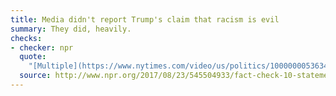 ```yaml
---
title: Media didn't report Trump's claim that racism is evil
summary: They did, heavily.
checks:
- checker: npr
  quote:
    "[Multiple](https://www.nytimes.com/video/us/politics/100000005363413/trump-delivers-statement-at-white-house.html?mcubz=3) headlines [from](http://www.politico.com/story/2017/08/14/white-house-defends-trump-charlottesville-241604) an [array](http://www.motherjones.com/politics/2017/08/trump-reluctantly-condemns-racism-carried-out-by-white-nationalists/) of [news](http://thehill.com/homenews/administration/346483-trump-declares-racism-is-evil-after-firestorm) outlets [reported](http://www.bbc.com/news/world-us-canada-40927089) that Trump called racism “evil” in his Aug. 14 address — in which he also called out the KKK and neo-Nazis specifically after political pressure to do so."
  source: http://www.npr.org/2017/08/23/545504933/fact-check-10-statements-from-trumps-phoenix-speech
---
```

